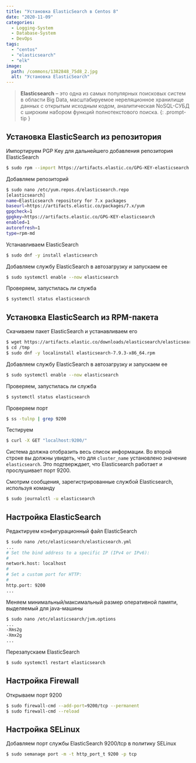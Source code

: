 ```yaml
---
title: "Установка ElasticSearch в Centos 8"
date: "2020-11-09"
categories: 
  - Logging-System
  - Database-System
  - DevOps
tags: 
  - "centos"
  - "elasticsearch"
  - "elk"
image:
  path: /commons/1382848_75d8_2.jpg
  alt: "Установка ElasticSearch"
---
```


> **Elasticsearch** – это одна из самых популярных поисковых систем в области Big Data, масштабируемое нереляционное хранилище данных с открытым исходным кодом, аналитическая NoSQL-СУБД с широким набором функций полнотекстового поиска.
{: .prompt-tip }

## Установка ElasticSearch из репозитория

Импортируем PGP Key для дальнейшего добавления репозитория ElasticSearch

```sh
$ sudo rpm --import https://artifacts.elastic.co/GPG-KEY-elasticsearch
```

Добавляем репозиторий

```sh
$ sudo nano /etc/yum.repos.d/elasticsearch.repo
[elasticsearch]
name=Elasticsearch repository for 7.x packages
baseurl=https://artifacts.elastic.co/packages/7.x/yum
gpgcheck=1
gpgkey=https://artifacts.elastic.co/GPG-KEY-elasticsearch
enabled=1
autorefresh=1
type=rpm-md
```

Устанавливаем ElasticSearch

```sh
$ sudo dnf -y install elasticsearch
```

Добавляем службу ElasticSearch в автозагрузку и запускаем ее

```sh
$ sudo systemctl enable --now elasticsearch
```

Проверяем, запустилась ли служба

```sh
$ systemctl status elasticsearch
```

## Установка ElasticSearch из RPM-пакета

Скачиваем пакет ElasticSearch и устанавливаем его

```sh
$ wget https://artifacts.elastic.co/downloads/elasticsearch/elasticsearch-7.9.3-x86_64.rpm -P /tmp
$ cd /tmp
$ sudo dnf -y localinstall elasticsearch-7.9.3-x86_64.rpm
```

Добавляем службу ElasticSearch в автозагрузку и запускаем ее

```sh
$ sudo systemctl enable --now elasticsearch
```

Проверяем, запустилась ли служба

```sh
$ systemctl status elasticsearch
```

Проверяем порт

```sh
$ ss -tulnp | grep 9200
```

Тестируем

```sh
$ curl -X GET "localhost:9200/"
```

Система должна отобразить весь список информации. Во второй строке вы должны увидеть, что для `cluster_name` установлено значение `elasticsearch`. Это подтверждает, что Elasticsearch работает и прослушивает порт 9200.

Смотрим сообщения, зарегистрированные службой Elasticsearch, используя команду

```sh
$ sudo journalctl -u elasticsearch
```

## Настройка ElasticSearch

Редактируем конфигурационный файл ElasticSearch

```sh
$ sudo nano /etc/elasticsearch/elasticsearch.yml
...
# Set the bind address to a specific IP (IPv4 or IPv6):
#
network.host: localhost
#
# Set a custom port for HTTP:
#
http.port: 9200
...
```

Меняем минимальный/максимальный размер оперативной памяти, выделяемый для java-машины

```sh
$ sudo nano /etc/elasticsearch/jvm.options
...
-Xms2g
-Xmx2g
...
```

Перезапускаем ElasticSearch

```sh
$ sudo systemctl restart elasticsearch
```

## Настройка Firewall

Открываем порт 9200

```sh
$ sudo firewall-cmd --add-port=9200/tcp --permanent
$ sudo firewall-cmd --reload
```

## Настройка SELinux

Добавляем порт службы ElasticSearch 9200/tcp в политику SELinux

```sh
$ sudo semanage port -m -t http_port_t 9200 -p tcp
```
